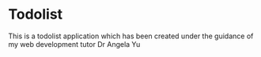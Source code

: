 # Todolist
This is a todolist application which has been created under the guidance of my web development tutor Dr Angela Yu
